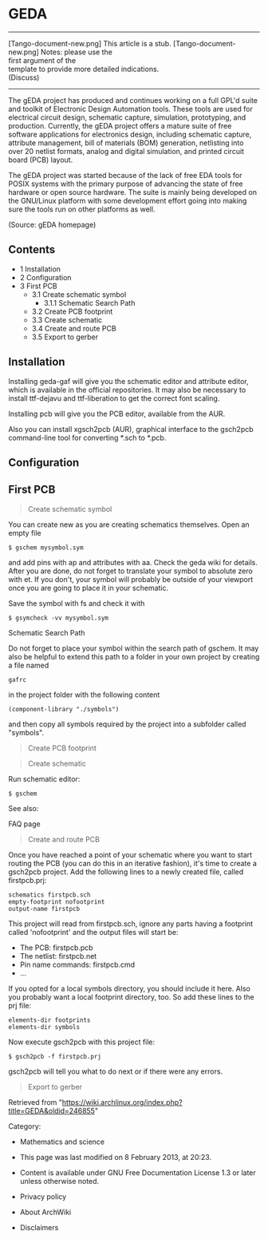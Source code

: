 GEDA
====

  ------------------------ ------------------------ ------------------------
  [Tango-document-new.png] This article is a stub.  [Tango-document-new.png]
                           Notes: please use the    
                           first argument of the    
                           template to provide more 
                           detailed indications.    
                           (Discuss)                
  ------------------------ ------------------------ ------------------------

The gEDA project has produced and continues working on a full GPL'd
suite and toolkit of Electronic Design Automation tools. These tools are
used for electrical circuit design, schematic capture, simulation,
prototyping, and production. Currently, the gEDA project offers a mature
suite of free software applications for electronics design, including
schematic capture, attribute management, bill of materials (BOM)
generation, netlisting into over 20 netlist formats, analog and digital
simulation, and printed circuit board (PCB) layout.

The gEDA project was started because of the lack of free EDA tools for
POSIX systems with the primary purpose of advancing the state of free
hardware or open source hardware. The suite is mainly being developed on
the GNU/Linux platform with some development effort going into making
sure the tools run on other platforms as well.

(Source: gEDA homepage)

Contents
--------

-   1 Installation
-   2 Configuration
-   3 First PCB
    -   3.1 Create schematic symbol
        -   3.1.1 Schematic Search Path
    -   3.2 Create PCB footprint
    -   3.3 Create schematic
    -   3.4 Create and route PCB
    -   3.5 Export to gerber

Installation
------------

Installing geda-gaf will give you the schematic editor and attribute
editor, which is available in the official repositories. It may also be
necessary to install ttf-dejavu and ttf-liberation to get the correct
font scaling.

Installing pcb will give you the PCB editor, available from the AUR.

Also you can install xgsch2pcb (AUR), graphical interface to the
gsch2pcb command-line tool for converting *.sch to *.pcb.

Configuration
-------------

First PCB
---------

> Create schematic symbol

You can create new as you are creating schematics themselves. Open an
empty file

    $ gschem mysymbol.sym

and add pins with ap and attributes with aa. Check the geda wiki for
details. After you are done, do not forget to translate your symbol to
absolute zero with et. If you don't, your symbol will probably be
outside of your viewport once you are going to place it in your
schematic.

Save the symbol with fs and check it with

    $ gsymcheck -vv mysymbol.sym

Schematic Search Path

Do not forget to place your symbol within the search path of gschem. It
may also be helpful to extend this path to a folder in your own project
by creating a file named

    gafrc

in the project folder with the following content

    (component-library "./symbols")

and then copy all symbols required by the project into a subfolder
called "symbols".

> Create PCB footprint

> Create schematic

Run schematic editor:

    $ gschem

See also:

FAQ page

> Create and route PCB

Once you have reached a point of your schematic where you want to start
routing the PCB (you can do this in an iterative fashion), it's time to
create a gsch2pcb project. Add the following lines to a newly created
file, called firstpcb.prj:

    schematics firstpcb.sch
    empty-footprint nofootprint
    output-name firstpcb

This project will read from firstpcb.sch, ignore any parts having a
footprint called 'nofootprint' and the output files will start be:

-   The PCB: firstpcb.pcb
-   The netlist: firstpcb.net
-   Pin name commands: firstpcb.cmd
-   ...

If you opted for a local symbols directory, you should include it here.
Also you probably want a local footprint directory, too. So add these
lines to the prj file:

    elements-dir footprints
    elements-dir symbols

Now execute gsch2pcb with this project file:

    $ gsch2pcb -f firstpcb.prj

gsch2pcb will tell you what to do next or if there were any errors.

> Export to gerber

Retrieved from
"https://wiki.archlinux.org/index.php?title=GEDA&oldid=246855"

Category:

-   Mathematics and science

-   This page was last modified on 8 February 2013, at 20:23.
-   Content is available under GNU Free Documentation License 1.3 or
    later unless otherwise noted.
-   Privacy policy
-   About ArchWiki
-   Disclaimers
